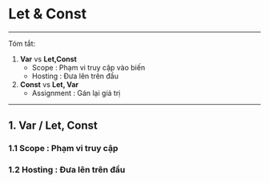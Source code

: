 # Let & Const
----------------------------------------------------------------

Tóm tắt:
1. **Var** vs **Let,Const**
    - Scope : Phạm vi truy cập vào biến
    - Hosting : Đưa lên trên đầu
2. **Const** vs **Let, Var**
    - Assignment : Gán lại giá trị


----------------------------------------------------------------

## 1. Var / Let, Const
### 1.1 Scope : Phạm vi truy cập
### 1.2 Hosting : Đưa lên trên đầu
